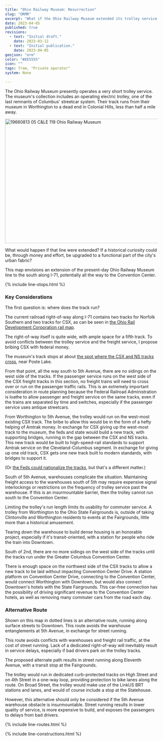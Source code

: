 ```yaml
---
title: "Ohio Railway Museum: Resurrection"
slug: "ORMR"
excerpt: "What if the Ohio Railway Museum extended its trolley service to connect the Old North to Downtown?"
date: 2023-04-05
published: true
revisions:
  - text: "Initial draft."
    date: 2023-03-12
  - text: "Initial publication."
    date: 2023-04-05
geojson: "orm"
color: "#EE5555"
icon: ""
tags: Tram, "Private operator"
system: None
    
---
```


The Ohio Railway Museum presently operates a very short trolley service. The museum's collection includes an operating electric trolley, one of the last remnants of Columbus' streetcar system. Their track runs from their museum in Worthington to a dead end in Colonial Hills, less than half a mile away. 

<a data-flickr-embed="true" data-footer="true" href="https://www.flickr.com/photos/davidwilson1949/8682437478/in/photolist-HkrGQS-eeeLaU-GY8TAL-GsPE8C-GsYuYX-Hhk3or-HeYfH1-bLed1-GY8Deu-ounhSJ-eeeLbd-b3Ed3-ee94LF-ow9c3d-b3C9h-avyiF" title="19660813 05 C&amp;LE 119 Ohio Railway Museum"><img src="https://live.staticflickr.com/8403/8682437478_06539b17eb_z.jpg" width="640" height="409" alt="19660813 05 C&amp;LE 119 Ohio Railway Museum"/></a><script async src="//embedr.flickr.com/assets/client-code.js" charset="utf-8"></script>

What would happen if that line were extended? If a historical curiosity could be, through money and effort, be upgraded to a functional part of the city's urban fabric?

This map envisions an extension of the present-day Ohio Railway Museum line to the south along I-71, potentially all the way to the Convention Center.

{% include line-stops.html %}

### Key Considerations

The first question is: where does the track run?

The current railroad right-of-way along I-71 contains two tracks for Norfolk Southern and two tracks for CSX, as can be seen in [the Ohio Rail Development Corporation rail map](https://ohiodot.maps.arcgis.com/apps/webappviewer/index.html?id=82f597df8411453cafb18d62c371bc47).

The right-of-way itself is quite wide, with ample space for a fifth track. To avoid conflicts between the trolley service and the freight service, I propose bribing CSX with federal money.

The museum's track stops at about [the spot where the CSX and NS tracks cross](https://www.google.com/maps/place/The+Ohio+Railway+Museum/@40.0832668,-83.0008388,419m/data=!3m1!1e3!4m6!3m5!1s0x88388cadfbacaa11:0x8375ea7aed66670a!8m2!3d40.0931672!4d-83.0033828!16s%2Fm%2F027_zcx?hl=en), near Poste Lake.

From that point, all the way south to 5th Avenue, there are no sidings on the west side of the tracks. If the passenger service runs on the west side of the CSX freight tracks in this section, no freight trains will need to cross over or run on the passenger traffic rails. This is an extremely important consideration in route planning because the Federal Railroad Administration is loathe to allow passenger and freight service on the same tracks, even if the trains are separated by time and switches, especially if the passenger service uses antique streetcars.

From Worthington to 5th Avenue, the trolley would run on the west-most existing CSX track. The bribe to allow this would be in the form of a hefty helping of Amtrak money. In exchange for CSX giving up the west-most track to the museum, the feds and state would build a new track, with supporting bridges, running in the gap between the CSX and NS tracks. This new track would be built to high-speed-rail standards to support Amtrak service on the Cleveland-Columbus segment. In exchange for giving up one old track, CSX gets one new track built to modern standards, with bridges to support it.

(Or [the Feds could nationalize the tracks](https://www.youtube.com/watch?v=hCBI3lPt3o4&list=PLhycIWhOLttikNg2Z1aJvGPoqijpGs9qh&index=10), but that's a different matter.)

South of 5th Avenue, warehouses complicate the situation. Maintaining freight access to the warehouses south of 5th may require expensive signal interlockings or restrictions on the frequency of trolley service past the warehouse. If this is an insurmountable barrier, then the trolley cannot run south to the Convention Center.

Limiting the trolley's run length limits its usability for commuter service. A trolley from Worthington to the Ohio State Fairgrounds is, outside of taking Clintonville and Worthington residents to events at the Fairgrounds, little more than a historical amusement.

Tearing down the warehouse to build dense housing is an honorable project, especially if it's transit-oriented, with a station for people who ride the train into Downtown.

South of 2nd, there are no more sidings on the west side of the tracks until the tracks run under the Greater Columbus Convention Center.

There is enough space on the northwest side of the CSX tracks to allow a new track to be laid without impacting Convention Center Drive. A station platform on Convention Center Drive, connecting to the Convention Center, would connect Worthington with Downtown, but would also connect Downtown's hotels with the State Fairgrounds. This car-free connection has the possibility of driving significant revenue to the Convention Center hotels, as well as removing many commuter cars from the road each day.

### Alternative Route

Shown on this map in dotted lines is an alternative route, running along surface streets to Downtown. This route avoids the warehouse entanglements at 5th Avenue, in exchange for street running.

This route avoids conflicts with warehouses and freight rail traffic, at the cost of street running. Lack of a dedicated right-of-way will inevitably result in service delays, especially if bad drivers park on the trolley tracks.

The proposed alternate path results in street running along Eleventh Avenue, with a transit stop at the Fairgrounds.

The trolley would run in dedicated curb-protected tracks on High Street and on 4th Street in a one-way loop, providing protection to bike lanes along the route. On Broad Street, the trolley would make use of the LinkUS BRT stations and lanes, and would of course include a stop at the Statehouse.

However, this alternative should only be considered if the 5th Avenue warehouse obstacle is insurmountable. Street running results in lower quality of service, is more expensive to build, and exposes the passengers to delays from bad drivers.

{% include line-routes.html %}

{% include line-constructions.html %}